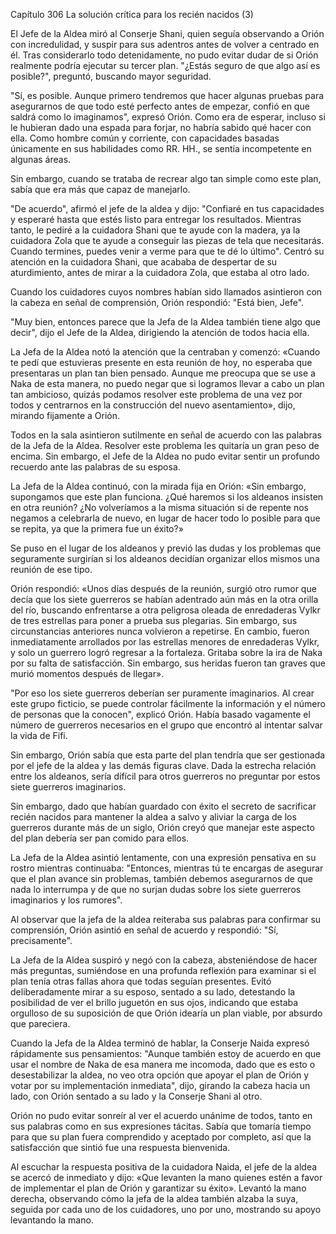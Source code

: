 
Capítulo 306 La solución crítica para los recién nacidos (3)

El Jefe de la Aldea miró al Conserje Shani, quien seguía observando a Orión con incredulidad, y suspir para sus adentros antes de volver a centrado en él. Tras considerarlo todo detenidamente, no pudo evitar dudar de si Orión realmente podría ejecutar su tercer plan. "¿Estás seguro de que algo así es posible?", preguntó, buscando mayor seguridad.

"Sí, es posible. Aunque primero tendremos que hacer algunas pruebas para asegurarnos de que todo esté perfecto antes de empezar, confió en que saldrá como lo imaginamos", expresó Orión. Como era de esperar, incluso si le hubieran dado una espada para forjar, no habría sabido qué hacer con ella. Como hombre común y corriente, con capacidades basadas únicamente en sus habilidades como RR. HH., se sentía incompetente en algunas áreas.

Sin embargo, cuando se trataba de recrear algo tan simple como este plan, sabía que era más que capaz de manejarlo.

"De acuerdo", afirmó el jefe de la aldea y dijo: "Confiaré en tus capacidades y esperaré hasta que estés listo para entregar los resultados. Mientras tanto, le pediré a la cuidadora Shani que te ayude con la madera, ya la cuidadora Zola que te ayude a conseguir las piezas de tela que necesitarás. Cuando termines, puedes venir a verme para que te dé lo último". Centró su atención en la cuidadora Shani, que acababa de despertar de su aturdimiento, antes de mirar a la cuidadora Zola, que estaba al otro lado.

Cuando los cuidadores cuyos nombres habían sido llamados asintieron con la cabeza en señal de comprensión, Orión respondió: "Está bien, Jefe".

"Muy bien, entonces parece que la Jefa de la Aldea también tiene algo que decir", dijo el Jefe de la Aldea, dirigiendo la atención de todos hacia ella.

La Jefa de la Aldea notó la atención que la centraban y comenzó: «Cuando te pedí que estuvieras presente en esta reunión de hoy, no esperaba que presentaras un plan tan bien pensado. Aunque me preocupa que se use a Naka de esta manera, no puedo negar que si logramos llevar a cabo un plan tan ambicioso, quizás podamos resolver este problema de una vez por todos y centrarnos en la construcción del nuevo asentamiento», dijo, mirando fijamente a Orión.

Todos en la sala asintieron sutilmente en señal de acuerdo con las palabras de la Jefa de la Aldea. Resolver este problema les quitaría un gran peso de encima. Sin embargo, el Jefe de la Aldea no pudo evitar sentir un profundo recuerdo ante las palabras de su esposa.

La Jefa de la Aldea continuó, con la mirada fija en Orión: «Sin embargo, supongamos que este plan funciona. ¿Qué haremos si los aldeanos insisten en otra reunión? ¿No volveríamos a la misma situación si de repente nos negamos a celebrarla de nuevo, en lugar de hacer todo lo posible para que se repita, ya que la primera fue un éxito?»

Se puso en el lugar de los aldeanos y previó las dudas y los problemas que seguramente surgirían si los aldeanos decidían organizar ellos mismos una reunión de ese tipo.

Orión respondió: «Unos días después de la reunión, surgió otro rumor que decía que los siete guerreros se habían adentrado aún más en la otra orilla del río, buscando enfrentarse a otra peligrosa oleada de enredaderas Vylkr de tres estrellas para poner a prueba sus plegarias. Sin embargo, sus circunstancias anteriores nunca volvieron a repetirse. En cambio, fueron inmediatamente arrollados por las estrellas menores de enredaderas Vylkr, y solo un guerrero logró regresar a la fortaleza. Gritaba sobre la ira de Naka por su falta de satisfacción. Sin embargo, sus heridas fueron tan graves que murió momentos después de llegar».

"Por eso los siete guerreros deberían ser puramente imaginarios. Al crear este grupo ficticio, se puede controlar fácilmente la información y el número de personas que la conocen", explicó Orión. Había basado vagamente el número de guerreros necesarios en el grupo que encontró al intentar salvar la vida de Fifi.

Sin embargo, Orión sabía que esta parte del plan tendría que ser gestionada por el jefe de la aldea y las demás figuras clave. Dada la estrecha relación entre los aldeanos, sería difícil para otros guerreros no preguntar por estos siete guerreros imaginarios.

Sin embargo, dado que habían guardado con éxito el secreto de sacrificar recién nacidos para mantener la aldea a salvo y aliviar la carga de los guerreros durante más de un siglo, Orión creyó que manejar este aspecto del plan debería ser pan comido para ellos.

La Jefa de la Aldea asintió lentamente, con una expresión pensativa en su rostro mientras continuaba: "Entonces, mientras tú te encargas de asegurar que el plan avance sin problemas, también debemos asegurarnos de que nada lo interrumpa y de que no surjan dudas sobre los siete guerreros imaginarios y los rumores".

Al observar que la jefa de la aldea reiteraba sus palabras para confirmar su comprensión, Orión asintió en señal de acuerdo y respondió: "Sí, precisamente".

La Jefa de la Aldea suspiró y negó con la cabeza, absteniéndose de hacer más preguntas, sumiéndose en una profunda reflexión para examinar si el plan tenía otras fallas ahora que todas seguían presentes. Evitó deliberadamente mirar a su esposo, sentado a su lado, detestando la posibilidad de ver el brillo juguetón en sus ojos, indicando que estaba orgulloso de su suposición de que Orión idearía un plan viable, por absurdo que pareciera.

Cuando la Jefa de la Aldea terminó de hablar, la Conserje Naida expresó rápidamente sus pensamientos: "Aunque también estoy de acuerdo en que usar el nombre de Naka de esa manera me incomoda, dado que es esto o desestabilizar la aldea, no veo otra opción que apoyar el plan de Orión y votar por su implementación inmediata", dijo, girando la cabeza hacia un lado, con Orión sentado a su lado y la Conserje Shani al otro.

Orión no pudo evitar sonreír al ver el acuerdo unánime de todos, tanto en sus palabras como en sus expresiones tácitas. Sabía que tomaría tiempo para que su plan fuera comprendido y aceptado por completo, así que la satisfacción que sintió fue una respuesta bienvenida.

Al escuchar la respuesta positiva de la cuidadora Naida, el jefe de la aldea se acercó de inmediato y dijo: «Que levanten la mano quienes estén a favor de implementar el plan de Orión y garantizar su éxito». Levantó la mano derecha, observando cómo la jefa de la aldea también alzaba la suya, seguida por cada uno de los cuidadores, uno por uno, mostrando su apoyo levantando la mano.
